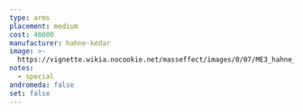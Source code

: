 ```yaml
---
type: arms
placement: medium
cost: 40800
manufacturer: hahne-kedar
image: >-
  https://vignette.wikia.nocookie.net/masseffect/images/0/07/ME3_hahne_kedar_arms.png/revision/latest/scale-to-width-down/130?cb=20120311003749
notes:
  - special
andromeda: false
set: false
---
```


